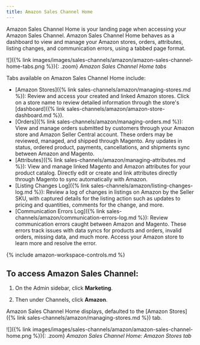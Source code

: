 ```yaml
---
title: Amazon Sales Channel Home 
---
```



Amazon Sales Channel Home is your landing page when accessing your Amazon Sales Channel. Amazon Sales Channel Home behaves as a dashboard to view and manage your Amazon stores, orders, attributes, listing changes, and communication errors, using a tabbed page format.

![]({% link images/images/sales-channels/amazon/amazon-sales-channel-home-tabs.png %}){: .zoom}
_Amazon Sales Channel Home tabs_

Tabs available on Amazon Sales Channel Home include:

- [Amazon Stores]({% link sales-channels/amazon/managing-stores.md %}): Review and access your created and linked Amazon stores. Click on a store name to review detailed information through the store's [dashboard]({% link sales-channels/amazon/amazon-store-dashboard.md %}).
- [Orders]({% link sales-channels/amazon/managing-orders.md %}): View and manage orders submitted by customers through your Amazon store and Amazon Seller Central account. These orders may be reviewed, managed, and shipped through Magento. Any updates in status, ordered product, payments, cancellations, and shipments sync between Amazon and Magento.
- [Attributes]({% link sales-channels/amazon/managing-attributes.md %}): View and manage linked Magento and Amazon attributes for your product catalog. Directly edit or create and link attributes directly through Magento to sync automatically with Amazon.
- [Listing Changes Log]({% link sales-channels/amazon/listing-changes-log.md %}): Review a log of changes in listings on Amazon by the Seller SKU, with captured details for the listing action such as updates to pricing and quantities, comments for the change, and more.
- [Communication Errors Log]({% link sales-channels/amazon/communication-errors-log.md %}): Review communication errors caught between Amazon and Magento. These errors track issues with data syncs for products and orders, invalid orders, missing data, and much more. Access your Amazon store to learn more and resolve the error.

{% include amazon-workspace-controls.md %}

## To access Amazon Sales Channel:

1. On the Admin sidebar, click **Marketing**.

1. Then under Channels, click **Amazon**.

Amazon Sales Channel Home displays, defaulted to the [Amazon Stores]({% link sales-channels/amazon/managing-stores.md %}) tab.

![]({% link images/images/sales-channels/amazon/amazon-sales-channel-home.png %}){: .zoom}
_Amazon Sales Channel Home: Amazon Stores tab_
